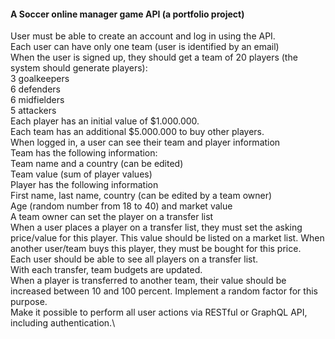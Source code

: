 #### A Soccer online manager game API (a portfolio project)

User must be able to create an account and log in using the API.    \
Each user can have only one team (user is identified by an email)     \
When the user is signed up, they should get a team of 20 players (the system should generate players):   \
3 goalkeepers                     \
6 defenders                       \
6 midfielders                      \
5 attackers                          \
Each player has an initial value of $1.000.000.          \
Each team has an additional $5.000.000 to buy other players.       \
When logged in, a user can see their team and player information       \
Team has the following information:                  \
Team name and a country (can be edited)              \
Team value (sum of player values)                   \
Player has the following information                       \
First name, last name, country (can be edited by a team owner)    \
Age (random number from 18 to 40) and market value              \
A team owner can set the player on a transfer list                  \
When a user places a player on a transfer list, they must set the asking price/value for this player. This value should be listed on a market list. When another user/team buys this player, they must be bought for this price.\
Each user should be able to see all players on a transfer list.\
With each transfer, team budgets are updated.\
When a player is transferred to another team, their value should be increased between 10 and 100 percent. Implement a random factor for this purpose.\
Make it possible to perform all user actions via RESTful or GraphQL API, including authentication.\
















